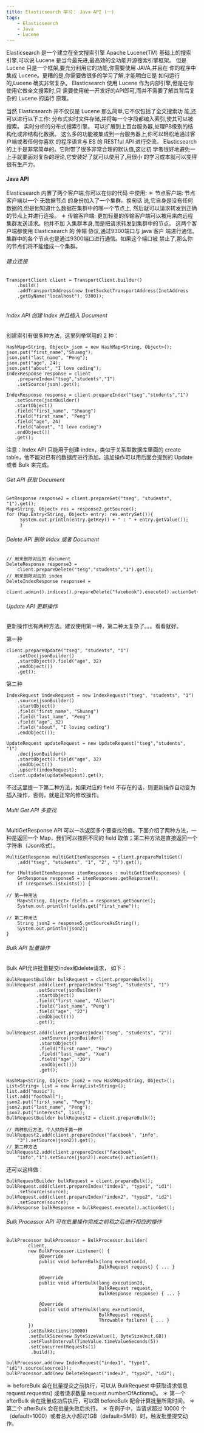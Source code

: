 ```yaml
---
title: Elasticsearch 学习： Java API (一)
tags: 
	- Elasticsearch
	- Java
	- Lucene
---
```

Elasticsearch 是一个建立在全文搜索引擎 Apache Lucene(TM) 基础上的搜索 引擎,可以说 Lucene 是当今最先进,最高效的全功能开源搜索引擎框架。
但是 Lucene 只是一个框架,要充分利用它的功能,你需要使用 JAVA,并且在 你的程序中集成 Lucene。更糟的是,你需要做很多的学习了解,才能明白它是 如何运行的,Lucene 确实非常复杂。
Elasticsearch 使用 Lucene 作为内部引擎,但是在你使用它做全文搜索时,只 需要使用统一开发好的API即可,而并不需要了解其背后复杂的 Lucene 的运行 原理。
<!-- more -->
当然 Elasticsearch 并不仅仅是 Lucene 那么简单,它不仅包括了全文搜索功 能,还可以进行以下工作:
分布式实时文件存储,并将每一个字段都编入索引,使其可以被搜索。 实时分析的分布式搜索引擎。 可以扩展到上百台服务器,处理PB级别的结构化或非结构化数据。
这么多的功能被集成到一台服务器上,你可以轻松地通过客户端或者任何你喜欢 的程序语言与 ES 的 RESTful API 进行交流。
Elasticsearch 的上手是非常简单的。它附带了很多非常合理的默认值,这让初 学者很好地避免一上手就要面对复杂的理论,它安装好了就可以使用了,用很小 的学习成本就可以变得很有生产力。
#### Java API
Elasticsearch 内置了两个客户端,你可以在你的代码 中使用:
＊ 节点客户端: 节点客户端以一个 无数据节点 的身份加入了一个集群。换句话 说,它自身是没有任何数据的,但是他知道什么数据在集群中的哪一个节点上, 然后就可以请求转发到正确的节点上并进行连接。
＊ 传输客户端: 更加轻量的传输客户端可以被用来向远程集群发送请求。他并不加 入集群本身,而是把请求转发到集群中的节点。
这两个客户端都使用 Elasticsearch 的 传输 协议,通过9300端口与 java 客户 端进行通信。集群中的各个节点也是通过9300端口进行通信。如果这个端口被 禁止了,那么你的节点们将不能组成一个集群。

###### 建立连接
```
TransportClient client = TransportClient.builder()
    .build()
    .addTransportAddress(new InetSocketTransportAddress(InetAddress
    .getByName("localhost"), 9300));       
    
```
###### Index API 创建 Index 并且插入 Document
创建索引有很多种方法，这里列举常用的 2 种：
```
HashMap<String, Object> json = new HashMap<String, Object>();
json.put("first_name","Shuang");
json.put("last_name", "Peng");
json.put("age", 24);
json.put("about", "I love coding");
IndexResponse response = client
    .prepareIndex("tseg","students","1")
    .setSource(json).get();

IndexResponse response = client.prepareIndex("tseg","students","1")
   .setSource(jsonBuilder()
   .startObject()
   .field("first_name", "Shuang")
   .field("first_name", "Peng")
   .field("age", 24)
   .field("about", "I love coding")
   .endObject())
   .get();
```
注意：Index API 只能用于创建 index，类似于关系型数据库里面的 create table，他不能对已有的数据库进行添加。追加操作可以用后面会提到的 Update 或者 Bulk 来完成。
###### Get API 获取 Document
```
GetResponse response2 = client.prepareGet("tseg", "students", "1").get();
Map<String, Object> res = response2.getSource();
for (Map.Entry<String, Object> entry: res.entrySet()){
     System.out.println(entry.getKey() + " : " + entry.getValue());
     }
```
###### Delete API 删除 Index 或者 Document
```
// 用来删除对应的 document 
DeleteResponse response3 = 
    client.prepareDelete("tesg","students","1").get();
// 用来删除对应的 index
DeleteIndexResponse response4 = 
    client.admin().indices().prepareDelete("facebook").execute().actionGet();
```
###### Update API 更新操作
更新操作也有两种方法。建议使用第一种，第二种太复杂了。。。看看就好。

第一种
```
client.prepareUpdate("tseg", "students", "1")
    .setDoc(jsonBuilder()
    .startObject().field("age", 32)
    .endObject())
    .get();
```
第二种
```
IndexRequest indexRequest = new IndexRequest("tseg", "students", "1")
    .source(jsonBuilder()
    .startObject()
    .field("first_name", "Shuang")
    .field("last_name", "Peng")
    .field("age", 32)
    .field("about", "I loving coding")
    .endObject());

UpdateRequest updateRequest = new UpdateRequest("tseg","students", "1")
    .doc(jsonBuilder()
    .startObject().field("age", 32)
    .endObject())
    .upsert(indexRequest);
 client.update(updateRequest).get();
```
不过这里提一下第二种方法，如果对应的 field 不存在的话，则更新操作自动变为插入操作，否则，就是正常的修改操作。

###### Multi Get API 多查找
MultiGetResponse API 可以一次返回多个要查找的值。下面介绍了两种方法，一种是返回一个 Map，我们可以按照不同的 field 取值；第二种方法是直接返回一个字符串（Json格式）。
```
MultiGetResponse multiGetItemResponses = client.prepareMultiGet()
    .add("tseg", "students", "1", "2", "3").get();

for (MultiGetItemResponse itemResponses : multiGetItemResponses) {
    GetResponse response5 = itemResponses.getResponse();
    if (response5.isExists()) {
    
// 第一种用法
    Map<String, Object> fields = response5.getSource();
    System.out.println(fields.get("first_name"));

// 第二种用法
    String json2 = response5.getSourceAsString();
    System.out.println(json2);
}
```
###### Bulk API 批量操作
Bulk API允许批量提交index和delete请求， 如下：
```
BulkRequestBuilder bulkRequest = client.prepareBulk();
bulkRequest.add(client.prepareIndex("tseg", "students", "1")
           .setSource(jsonBuilder()
           .startObject()
           .field("first_name", "Allen")
           .field("last_name", "Peng")
           .field("age", "22")
           .endObject()))
           .get();
           
bulkRequest.add(client.prepareIndex("tseg", "students", "2"))
            .setSource(jsonBuilder()
            .startObject()
            .field("first_name", "Hou")
            .field("last_name", "Xue")
            .field("age", "30")
            .endObject()))
            .get();

HashMap<String, Object> json2 = new HashMap<String, Object>();
List<String> list = new ArrayList<String>();
list.add("music");
list.add("football");
json2.put("first_name", "Peng");
json2.put("last_name", "Peng");
json2.put("interests", list);
BulkRequestBuilder bulkRequest2 = client.prepareBulk();

// 两种执行方法，个人倾向于第一种
bulkRequest2.add(client.prepareIndex("facebook", "info", 
    "3").setSource(json2)).get();
// 第二种方法
bulkRequest2.add(client.prepareIndex("facebook", 
    "info","1").setSource(json2)).execute().actionGet();
```
还可以这样做：
```
BulkRequestBuilder bulkRequest = client.prepareBulk();
bulkRequest.add(client.prepareIndex("index1", "type1", "id1")
    .setSource(source);
bulkRequest.add(client.prepareIndex("index2", "type2", "id2")
    .setSource(source);
BulkResponse bulkResponse = bulkRequest.execute().actionGet();
```
###### Bulk Processor API 可在批量操作完成之前和之后进行相应的操作
```
BulkProcessor bulkProcessor = BulkProcessor.builder(
        client,  
        new BulkProcessor.Listener() {
            @Override
            public void beforeBulk(long executionId,
                                  BulkRequest request) { ... } 

            @Override
            public void afterBulk(long executionId,
                                  BulkRequest request,
                                  BulkResponse response) { ... } 

            @Override
            public void afterBulk(long executionId,
                                  BulkRequest request,
                                  Throwable failure) { ... } 
        })
        .setBulkActions(10000) 
        .setBulkSize(new ByteSizeValue(1, ByteSizeUnit.GB)) 
        .setFlushInterval(TimeValue.timeValueSeconds(5)) 
        .setConcurrentRequests(1) 
         .build();
         
bulkProcessor.add(new IndexRequest("index1", "type1", "id1").source(source1));  
bulkProcessor.add(new DeleteRequest("index2", "type2", "id2"); 
```
＊ beforeBulk 会在批量提交之前执行，可以从 BulkRequest 中获取请求信息request.requests() 或者请求数量 request.numberOfActions()。
＊ 第一个 afterBulk 会在批量成功后执行，可以跟 beforeBulk 配合计算批量所需时间。
＊ 第二个 afterBulk 会在批量失败后执行。
＊ 在例子中，当请求超过 10000 个（default=1000）或者总大小超过1GB（default=5MB）时，触发批量提交动作。

